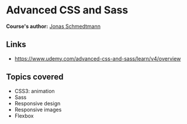 # Advanced CSS and Sass

**Course's author:** [Jonas Schmedtmann](https://www.facebook.com/jschmedtmann)

## Links
- https://www.udemy.com/advanced-css-and-sass/learn/v4/overview

## Topics covered
- CSS3: animation
- Sass
- Responsive design
- Responsive images
- Flexbox
